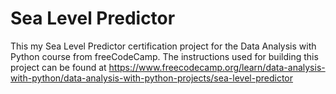 # Sea Level Predictor

This my Sea Level Predictor certification project for the Data Analysis with Python course from freeCodeCamp. The instructions used for building this project can be found at https://www.freecodecamp.org/learn/data-analysis-with-python/data-analysis-with-python-projects/sea-level-predictor
